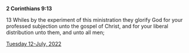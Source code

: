 **2 Corinthians 9:13**

13 Whiles by the experiment of this ministration they glorify God for your professed subjection unto the gospel of Christ, and for your liberal distribution unto them, and unto all men;

[Tuesday 12-July, 2022](https://t.me/s/daily_scripture)
